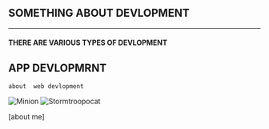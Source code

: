 ## SOMETHING ABOUT DEVLOPMENT
 ---

 #### THERE ARE VARIOUS TYPES OF DEVLOPMENT

 ## APP DEVLOPMRNT

```
about  web devlopment
```

![Minion](https://octodex.github.com/images/minion.png)
![Stormtroopocat](https://octodex.github.com/images/stormtroopocat.jpg "The Stormtroopocat")

[about me]

